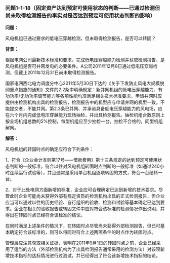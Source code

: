 ### 问题1-1-18（固定资产达到预定可使用状态的判断——已通过检测但尚未取得检测报告的事实对是否达到预定可使用状态判断的影响）

**问题：**

风电机组已通过要求的低电压穿越检测，但未取得检测报告，是否可以转固？

**背景：**

根据电网公司最新技术标准和要求，完成低电压穿越能力检测并获取检测报告，是风电机组是否可并网发电的必要条件。A公司2011年12月8日通过低电压穿越检测，但截止2011年12月31日尚未取得检测报告。

国家电网西北电力调度分中心2011年5月30日下达的《关于下发防止风电大规模脱网重点措施的通知》文件的2.2条中明确规定：新并网机组的低电压穿越能力、有功功率/无功功率调节能力等各项性能均须满足相关技术标准要求，申请并网时应提供由检测机构出具的检测报告，检测报告中的机型应与申请并网的机型一致。不能提交者，不能并网。第2.3条已并网、并承诺具备低电压穿越能力的风电场，应在六个月内完成低电压穿越能力现场抽检，并出具检测报告。抽检机组台数原则上按全场机组总数的5%控制，每型机组应至少抽检一台。抽检不合格的，同型机组解网。

**解答：**

风电机组的转固时点的确定应符合下列条件：

1、符合《企业会计准则第17号——借款费用》第十三条规定的达到预定可使用状态判断的一般标准，符合以往对风电机组转固时点判断的一般标准（如通过240小时连续运行试验等），并且通常是采用单台机组逐项转固的方式，符合一台结转一台。

2、对于此处电网方面新增的标准，企业应可合理确定已达到新增的技术要求。尽管此时企业可能尚未获得外部有规定资质的检测机构出具的正式检测报告，但企业应当可以通过以往的历史经验、自行组织的验收、检测和试验等基本确定已达到要求。企业在相关的验收报告或转固文件中应对符合该标准的检测情况作出说明，并得出在转固时点已经符合该标准的结论。

在同时满足上述条件的情况下，在转固时点尽管尚未获得外部检测报告，但已可基本确定符合该标准的，则可以将同时符合上述两项条件的时点作为转固时点。

管理层应注意获取相关证据，表明在2011年9月1日的转固时点之前，企业已经采用了适当的方法（外部检测机构为了出具检测报告通常采用的检测方法）对该项新增技术指标的达标情况进行过测试，并已经得出了符合该新增技术指标的结论。
